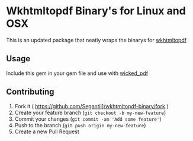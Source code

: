 # Wkhtmltopdf Binary's for Linux and OSX

This is an updated package that neatly wraps the binarys for [wkhtmltopdf](http://wkhtmltopdf.org)

## Usage

Include this gem in your gem file and use with [wicked_pdf](https://github.com/mileszs/wicked_pdf)

## Contributing

1. Fork it ( https://github.com/Segantii]/wkhtmltopdf-binary/fork )
2. Create your feature branch (`git checkout -b my-new-feature`)
3. Commit your changes (`git commit -am 'Add some feature'`)
4. Push to the branch (`git push origin my-new-feature`)
5. Create a new Pull Request
